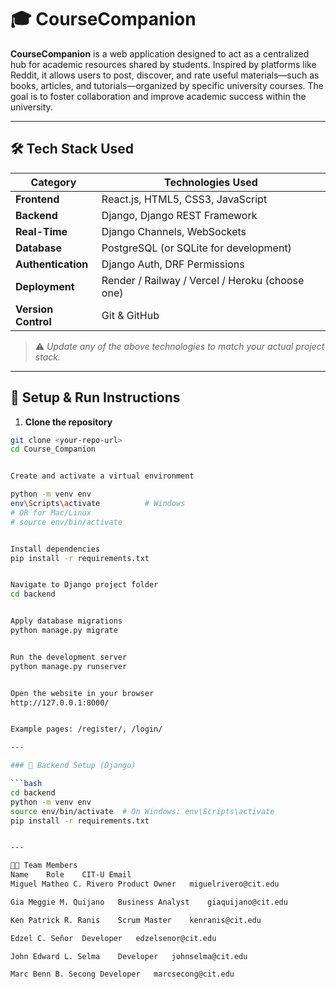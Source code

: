 # 🎓 CourseCompanion

**CourseCompanion** is a web application designed to act as a centralized hub for academic resources shared by students. Inspired by platforms like Reddit, it allows users to post, discover, and rate useful materials—such as books, articles, and tutorials—organized by specific university courses. The goal is to foster collaboration and improve academic success within the university.

---

## 🛠️ Tech Stack Used

| Category         | Technologies Used                       |
|------------------|------------------------------------------|
| **Frontend**     | React.js, HTML5, CSS3, JavaScript        |
| **Backend**      | Django, Django REST Framework            |
| **Real-Time**    | Django Channels, WebSockets              |
| **Database**     | PostgreSQL (or SQLite for development)   |
| **Authentication** | Django Auth, DRF Permissions          |
| **Deployment**   | Render / Railway / Vercel / Heroku (choose one) |
| **Version Control** | Git & GitHub                         |

> ⚠️ *Update any of the above technologies to match your actual project stack.*

---

## 🚀 Setup & Run Instructions

1. **Clone the repository**
```bash
git clone <your-repo-url>
cd Course_Companion


Create and activate a virtual environment

python -m venv env
env\Scripts\activate          # Windows
# OR for Mac/Linux
# source env/bin/activate


Install dependencies
pip install -r requirements.txt


Navigate to Django project folder
cd backend


Apply database migrations
python manage.py migrate


Run the development server
python manage.py runserver


Open the website in your browser
http://127.0.0.1:8000/


Example pages: /register/, /login/

---

### 🔧 Backend Setup (Django)

```bash
cd backend
python -m venv env
source env/bin/activate  # On Windows: env\Scripts\activate
pip install -r requirements.txt


---

👨‍💻 Team Members
Name	Role	CIT-U Email
Miguel Matheo C. Rivero	Product Owner	miguelrivero@cit.edu

Gia Meggie M. Quijano	Business Analyst	giaquijano@cit.edu

Ken Patrick R. Ranis	Scrum Master	kenranis@cit.edu

Edzel C. Señor	Developer	edzelsenor@cit.edu

John Edward L. Selma	Developer	johnselma@cit.edu

Marc Benn B. Secong	Developer	marcsecong@cit.edu


